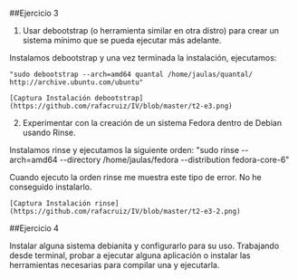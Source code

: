 ##Ejercicio 3

1. Usar debootstrap (o herramienta similar en otra distro) para crear un sistema mínimo que se pueda ejecutar más adelante.

  Instalamos debootstrap y una vez terminada la instalación, ejecutamos:
  
    "sudo debootstrap --arch=amd64 quantal /home/jaulas/quantal/	http://archive.ubuntu.com/ubuntu"
    
    [Captura Instalación debootstrap](https://github.com/rafacruiz/IV/blob/master/t2-e3.png)


2. Experimentar con la creación de un sistema Fedora dentro de Debian usando Rinse.

  Instalamos rinse y ejecutamos la siguiente orden: "sudo rinse --arch=amd64 --directory /home/jaulas/fedora --distribution fedora-core-6"
  
  Cuando ejecuto la orden rinse me muestra este tipo de error. No he conseguido instalarlo.
  
    [Captura Instalación rinse](https://github.com/rafacruiz/IV/blob/master/t2-e3-2.png)

##Ejercicio 4

Instalar alguna sistema debianita y configurarlo para su uso. Trabajando desde terminal, probar a ejecutar alguna aplicación o instalar las herramientas necesarias para compilar una y ejecutarla.
  
  
